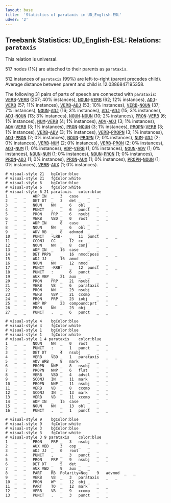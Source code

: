 ```yaml
---
layout: base
title:  'Statistics of parataxis in UD_English-ESL'
udver: '2'
---
```


## Treebank Statistics: UD_English-ESL: Relations: `parataxis`

This relation is universal.

517 nodes (1%) are attached to their parents as `parataxis`.

512 instances of `parataxis` (99%) are left-to-right (parent precedes child).
Average distance between parent and child is 12.0386847195358.

The following 31 pairs of parts of speech are connected with `parataxis`: <tt><a href="en_esl-pos-VERB.html">VERB</a></tt>-<tt><a href="en_esl-pos-VERB.html">VERB</a></tt> (207; 40% instances), <tt><a href="en_esl-pos-NOUN.html">NOUN</a></tt>-<tt><a href="en_esl-pos-VERB.html">VERB</a></tt> (62; 12% instances), <tt><a href="en_esl-pos-ADJ.html">ADJ</a></tt>-<tt><a href="en_esl-pos-VERB.html">VERB</a></tt> (57; 11% instances), <tt><a href="en_esl-pos-VERB.html">VERB</a></tt>-<tt><a href="en_esl-pos-ADJ.html">ADJ</a></tt> (53; 10% instances), <tt><a href="en_esl-pos-VERB.html">VERB</a></tt>-<tt><a href="en_esl-pos-NOUN.html">NOUN</a></tt> (37; 7% instances), <tt><a href="en_esl-pos-NOUN.html">NOUN</a></tt>-<tt><a href="en_esl-pos-ADJ.html">ADJ</a></tt> (16; 3% instances), <tt><a href="en_esl-pos-ADJ.html">ADJ</a></tt>-<tt><a href="en_esl-pos-ADJ.html">ADJ</a></tt> (15; 3% instances), <tt><a href="en_esl-pos-ADJ.html">ADJ</a></tt>-<tt><a href="en_esl-pos-NOUN.html">NOUN</a></tt> (13; 3% instances), <tt><a href="en_esl-pos-NOUN.html">NOUN</a></tt>-<tt><a href="en_esl-pos-NOUN.html">NOUN</a></tt> (10; 2% instances), <tt><a href="en_esl-pos-PRON.html">PRON</a></tt>-<tt><a href="en_esl-pos-VERB.html">VERB</a></tt> (6; 1% instances), <tt><a href="en_esl-pos-NUM.html">NUM</a></tt>-<tt><a href="en_esl-pos-VERB.html">VERB</a></tt> (4; 1% instances), <tt><a href="en_esl-pos-ADV.html">ADV</a></tt>-<tt><a href="en_esl-pos-ADJ.html">ADJ</a></tt> (3; 1% instances), <tt><a href="en_esl-pos-ADV.html">ADV</a></tt>-<tt><a href="en_esl-pos-VERB.html">VERB</a></tt> (3; 1% instances), <tt><a href="en_esl-pos-PRON.html">PRON</a></tt>-<tt><a href="en_esl-pos-NOUN.html">NOUN</a></tt> (3; 1% instances), <tt><a href="en_esl-pos-PROPN.html">PROPN</a></tt>-<tt><a href="en_esl-pos-VERB.html">VERB</a></tt> (3; 1% instances), <tt><a href="en_esl-pos-VERB.html">VERB</a></tt>-<tt><a href="en_esl-pos-ADV.html">ADV</a></tt> (3; 1% instances), <tt><a href="en_esl-pos-VERB.html">VERB</a></tt>-<tt><a href="en_esl-pos-PROPN.html">PROPN</a></tt> (3; 1% instances), <tt><a href="en_esl-pos-ADJ.html">ADJ</a></tt>-<tt><a href="en_esl-pos-PRON.html">PRON</a></tt> (2; 0% instances), <tt><a href="en_esl-pos-NOUN.html">NOUN</a></tt>-<tt><a href="en_esl-pos-PROPN.html">PROPN</a></tt> (2; 0% instances), <tt><a href="en_esl-pos-NUM.html">NUM</a></tt>-<tt><a href="en_esl-pos-ADJ.html">ADJ</a></tt> (2; 0% instances), <tt><a href="en_esl-pos-VERB.html">VERB</a></tt>-<tt><a href="en_esl-pos-NUM.html">NUM</a></tt> (2; 0% instances), <tt><a href="en_esl-pos-VERB.html">VERB</a></tt>-<tt><a href="en_esl-pos-PRON.html">PRON</a></tt> (2; 0% instances), <tt><a href="en_esl-pos-ADJ.html">ADJ</a></tt>-<tt><a href="en_esl-pos-NUM.html">NUM</a></tt> (1; 0% instances), <tt><a href="en_esl-pos-ADP.html">ADP</a></tt>-<tt><a href="en_esl-pos-VERB.html">VERB</a></tt> (1; 0% instances), <tt><a href="en_esl-pos-NOUN.html">NOUN</a></tt>-<tt><a href="en_esl-pos-ADV.html">ADV</a></tt> (1; 0% instances), <tt><a href="en_esl-pos-NOUN.html">NOUN</a></tt>-<tt><a href="en_esl-pos-NUM.html">NUM</a></tt> (1; 0% instances), <tt><a href="en_esl-pos-NOUN.html">NOUN</a></tt>-<tt><a href="en_esl-pos-PRON.html">PRON</a></tt> (1; 0% instances), <tt><a href="en_esl-pos-PRON.html">PRON</a></tt>-<tt><a href="en_esl-pos-ADJ.html">ADJ</a></tt> (1; 0% instances), <tt><a href="en_esl-pos-PRON.html">PRON</a></tt>-<tt><a href="en_esl-pos-AUX.html">AUX</a></tt> (1; 0% instances), <tt><a href="en_esl-pos-PROPN.html">PROPN</a></tt>-<tt><a href="en_esl-pos-NOUN.html">NOUN</a></tt> (1; 0% instances), <tt><a href="en_esl-pos-VERB.html">VERB</a></tt>-<tt><a href="en_esl-pos-AUX.html">AUX</a></tt> (1; 0% instances).


~~~ conllu
# visual-style 21	bgColor:blue
# visual-style 21	fgColor:white
# visual-style 6	bgColor:blue
# visual-style 6	fgColor:white
# visual-style 6 21 parataxis	color:blue
1	_	_	ADP	IN	_	3	case	_	_
2	_	_	DET	DT	_	3	det	_	_
3	_	_	NOUN	NN	_	6	obl	_	_
4	_	_	PUNCT	,	_	6	punct	_	_
5	_	_	PRON	PRP	_	6	nsubj	_	_
6	_	_	VERB	VBD	_	0	root	_	_
7	_	_	ADP	IN	_	8	case	_	_
8	_	_	NOUN	NN	_	6	obl	_	_
9	_	_	ADV	RB	_	8	advmod	_	_
10	_	_	PUNCT	-LRB-	_	11	punct	_	_
11	_	_	CCONJ	CC	_	12	cc	_	_
12	_	_	NOUN	NN	_	8	conj	_	_
13	_	_	ADP	IN	_	16	case	_	_
14	_	_	DET	PRP$	_	16	nmod:poss	_	_
15	_	_	ADJ	JJ	_	16	amod	_	_
16	_	_	NOUN	NN	_	12	nmod	_	_
17	_	_	PUNCT	-RRB-	_	12	punct	_	_
18	_	_	PUNCT	:	_	6	punct	_	_
19	_	_	AUX	VBP	_	21	aux	_	_
20	_	_	PRON	PRP	_	21	nsubj	_	_
21	_	_	VERB	VB	_	6	parataxis	_	_
22	_	_	PRON	NN	_	23	nsubj	_	_
23	_	_	VERB	VBP	_	21	ccomp	_	_
24	_	_	PRON	PRP	_	23	iobj	_	_
25	_	_	ADP	RP	_	23	compound:prt	_	_
26	_	_	PRON	NN	_	23	obj	_	_
27	_	_	PUNCT	.	_	6	punct	_	_

~~~


~~~ conllu
# visual-style 4	bgColor:blue
# visual-style 4	fgColor:white
# visual-style 1	bgColor:blue
# visual-style 1	fgColor:white
# visual-style 1 4 parataxis	color:blue
1	_	_	NOUN	NN	_	0	root	_	_
2	_	_	PUNCT	:	_	1	punct	_	_
3	_	_	DET	DT	_	4	nsubj	_	_
4	_	_	VERB	VBD	_	1	parataxis	_	_
5	_	_	ADV	WRB	_	8	mark	_	_
6	_	_	PROPN	NNP	_	8	nsubj	_	_
7	_	_	PROPN	NNP	_	6	flat	_	_
8	_	_	VERB	VBD	_	4	advcl	_	_
9	_	_	SCONJ	IN	_	11	mark	_	_
10	_	_	PROPN	NNP	_	11	nsubj	_	_
11	_	_	VERB	VB	_	8	ccomp	_	_
12	_	_	SCONJ	IN	_	13	mark	_	_
13	_	_	VERB	VB	_	11	xcomp	_	_
14	_	_	ADP	IN	_	15	case	_	_
15	_	_	NOUN	NN	_	13	obl	_	_
16	_	_	PUNCT	.	_	1	punct	_	_

~~~


~~~ conllu
# visual-style 9	bgColor:blue
# visual-style 9	fgColor:white
# visual-style 3	bgColor:blue
# visual-style 3	fgColor:white
# visual-style 3 9 parataxis	color:blue
1	_	_	PRON	PRP	_	3	nsubj	_	_
2	_	_	AUX	VBD	_	3	cop	_	_
3	_	_	ADJ	JJ	_	0	root	_	_
4	_	_	PUNCT	,	_	3	punct	_	_
5	_	_	PRON	PRP	_	9	nsubj	_	_
6	_	_	DET	DT	_	5	det	_	_
7	_	_	AUX	VBD	_	9	aux	_	_
8	_	_	PART	RB	Polarity=Neg	9	advmod	_	_
9	_	_	VERB	VB	_	3	parataxis	_	_
10	_	_	PRON	WP	_	12	obj	_	_
11	_	_	PART	TO	_	12	mark	_	_
12	_	_	VERB	VB	_	9	xcomp	_	_
13	_	_	PUNCT	.	_	3	punct	_	_

~~~


